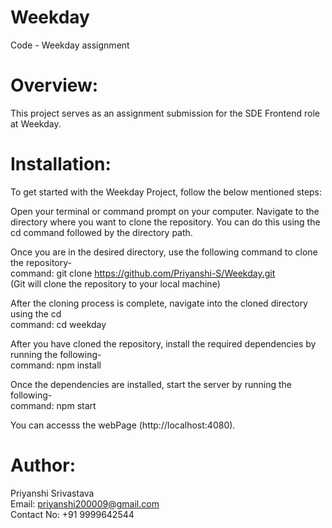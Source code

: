 # Weekday
Code - Weekday assignment

# Overview:
This project serves as an assignment submission for the SDE Frontend role at Weekday.

# Installation:
To get started with the Weekday Project, follow the below mentioned steps:

Open your terminal or command prompt on your computer.
Navigate to the directory where you want to clone the repository. You can do this using the cd command followed by the directory path.

Once you are in the desired directory, use the following command to clone the repository-  <br>
command: git clone https://github.com/Priyanshi-S/Weekday.git  <br>
(Git will clone the repository to your local machine)

After the cloning process is complete, navigate into the cloned directory using the cd  <br>
command: cd weekday

After you have cloned the repository, install the required dependencies by running the following-  <br>
command: npm install

Once the dependencies are installed, start the server by running the following-  <br>
command: npm start

You can accesss the webPage (http://localhost:4080).

# Author:
Priyanshi Srivastava <br>
Email: priyanshi200009@gmail.com  <br>
Contact No: +91 9999642544 
